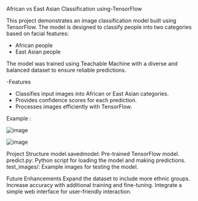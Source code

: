 African vs East Asian Classification using-TensorFlow

This project demonstrates an image classification model built using TensorFlow. The model is designed to classify people into two categories based on facial features:
- African people
- East Asian people




The model was trained using Teachable Machine with a diverse and balanced dataset to ensure reliable predictions.


-Features
- Classifies input images into African or East Asian categories.
- Provides confidence scores for each prediction.
- Processes images efficiently with TensorFlow.

Example :


![image](https://github.com/user-attachments/assets/0ba8e875-02d4-4d82-bb1f-a38cca7cd173)

![image](https://github.com/user-attachments/assets/b63961b6-a6ce-48ec-ab1d-8ed3f0570f91)


Project Structure
model.savedmodel: Pre-trained TensorFlow model.
predict.py: Python script for loading the model and making predictions.
test_images/: Example images for testing the model.


Future Enhancements
Expand the dataset to include more ethnic groups.
Increase accuracy with additional training and fine-tuning.
Integrate a simple web interface for user-friendly interaction.
